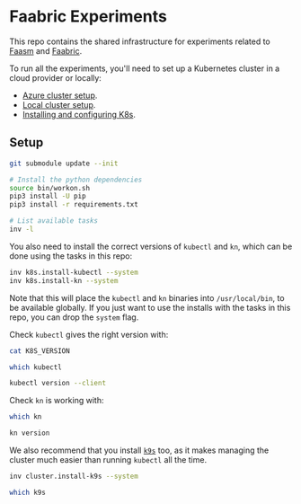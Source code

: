 # Faabric Experiments

This repo contains the shared infrastructure for experiments related to
[Faasm](http://github.com/faasm/faasm) and
[Faabric](https://github.com/faasm/faabric).

To run all the experiments, you'll need to set up a Kubernetes cluster in a
cloud provider or locally:

- [Azure cluster setup](docs/azure.md).
- [Local cluster setup](docs/local.md).
- [Installing and configuring K8s](docs/k8s.md).

## Setup

```bash
git submodule update --init

# Install the python dependencies
source bin/workon.sh
pip3 install -U pip
pip3 install -r requirements.txt

# List available tasks
inv -l
```

You also need to install the correct versions of `kubectl` and `kn`, which can
be done using the tasks in this repo:

```bash
inv k8s.install-kubectl --system
inv k8s.install-kn --system
```

Note that this will place the `kubectl` and `kn` binaries into `/usr/local/bin`,
to be available globally. If you just want to use the installs with the tasks in
this repo, you can drop the `system` flag.

Check `kubectl` gives the right version with:

```bash
cat K8S_VERSION

which kubectl

kubectl version --client
```

Check `kn` is working with:

```bash
which kn

kn version
```

We also recommend that you install [`k9s`](https://github.com/derailed/k9s) too,
as it makes managing the cluster much easier than running `kubectl` all the
time.

```bash
inv cluster.install-k9s --system

which k9s
```
